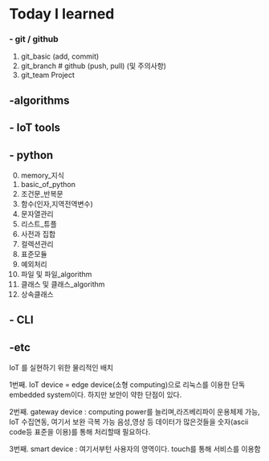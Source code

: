 # Today  I learned

### - git / github

1. git_basic (add, commit)
2. git_branch # github (push, pull) (및 주의사항)
3. git_team Project



## -algorithms





## - IoT tools





## - python 

0. memory_지식
1. basic_of_python
2. 조건문_반복문
3. 함수(인자,지역전역변수)
4. 문자열관리
5. 리스트_튜플
6. 사전과 집합
7. 컬렉션관리
8. 표준모듈
9. 예외처리
10. 파일 및 파일_algorithm
11. 클래스 및 클래스_algorithm
12. 상속클래스

## - CLI



## -etc
IoT 를 실현하기 위한 물리적인 배치 

1번째. IoT device = edge device(소형 computing)으로 리눅스를 이용한 단독 embedded system이다.
    하지만 보안이 약한 단점이 있다.

2번째. gateway  device : computing power를 늘리며,라즈베리파이 운용체제 가능, IoT 수집연동, 여기서 보완 극복 가능 
        음성,영상 등 데이터가 많은것들을 숫자(ascii code등 표준을 이용)를 통해 처리할때 필요하다.

3번째. smart device : 여기서부턴 사용자의 영역이다. touch를 통해 서비스를 이용함 